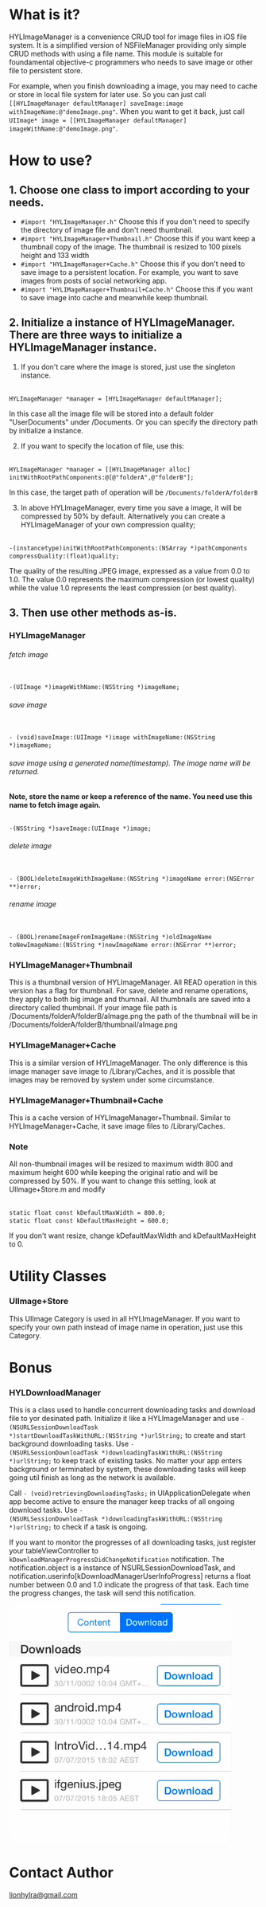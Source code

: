 # What is it?

HYLImageManager is a convenience CRUD tool for image files in iOS file system. It is a simplified version of NSFileManager providing only simple CRUD methods with using a file name. This module is suitable for foundamental objective-c programmers who needs to save image or other file to persistent store. 

For example, when you finish downloading a image, you may need to cache or store in local file system for later use. So you can just call <code>[[HYLImageManager defaultManager] saveImage:image withImageName:@"demoImage.png"</code>. When you want to get it back, just call <code>UIImage* image = [[HYLImageManager defaultManager] imageWithName:@"demoImage.png"</code>.


# How to use?
## 1. Choose one class to import according to your needs.
- <code>#import "HYLImageManager.h"</code> Choose this if you don't need to specify the directory of image file and don't need thumbnail.
- <code>#import "HYLImageManager+Thumbnail.h"</code> Choose this if you want keep a thumbnail copy of the image. The thumbnail is resized to 100 pixels height and 133 width
- <code>#import "HYLImageManager+Cache.h"</code> Choose this if you don't need to save image to a persistent location. For example, you want to save images from posts of social networking app.
- <code>#import "HYLIMageManager+Thumbnail+Cache.h"</code> Choose this if you want to save image into cache and meanwhile keep thumbnail.

## 2. Initialize a instance of HYLImageManager. There are three ways to initialize a HYLImageManager instance. 

1) If you don't care where the image is stored, just use the singleton instance.
<pre><code>
HYLImageManager *manager = [HYLImageManager defaultManager];
</code></pre>
In this case all the image file will be stored into a default folder "UserDocuments" under /Documents. Or you can specify the directory path by initialize a instance.

2) If you want to specify the location of file, use this:
<pre><code>
HYLImageManager *manager = [[HYLImageManager alloc] initWithRootPathComponents:@[@"folderA",@"folderB"];
</code></pre>
In this case, the target path of operation will be <code>/Documents/folderA/folderB</code>

3) In above HYLImageManager, every time you save a image, it will be compressed by 50% by default. Alternatively you can create a HYLImageManager of your own compression quality;
<pre><code>
-(instancetype)initWithRootPathComponents:(NSArray *)pathComponents compressQuality:(float)quality;
</code></pre>
The quality of the resulting JPEG image, expressed as a value from 0.0 to 1.0. The value 0.0 represents the maximum compression (or lowest quality) while the value 1.0 represents the least compression (or best quality).

## 3. Then use other methods as-is. 

### HYLImageManager

###### fetch image
<pre><code>
-(UIImage *)imageWithName:(NSString *)imageName;
</code></pre>
###### save image 
<pre><code>
- (void)saveImage:(UIImage *)image withImageName:(NSString *)imageName;
</code></pre>
###### save image using a generated name(timestamp). The image name will be returned.
**Note, store the name or keep a reference of the name. You need use this name to fetch image again.**
<pre><code>
-(NSString *)saveImage:(UIImage *)image;
</code></pre>
###### delete image
<pre><code>
- (BOOL)deleteImageWithImageName:(NSString *)imageName error:(NSError **)error;
</code></pre>
###### rename image
<pre><code>
- (BOOL)renameImageFromImageName:(NSString *)oldImageName toNewImageName:(NSString *)newImageName error:(NSError **)error;
</code></pre>

### HYLImageManager+Thumbnail
This is a thumbnail version of HYLImageManager. All READ operation in this version has a flag for thumbnail. For save, delete and rename operations, they apply to both big image and thumnail. All thumbnails are saved into a directory called thumbnail. If your image file path is /Documents/folderA/folderB/aImage.png the path of the thumbnail will be in /Documents/folderA/folderB/thumbnail/aImage.png

### HYLImageManager+Cache
This is a similar version of HYLImageManager. The only difference is this image manager save image to /Library/Caches, and it is possible that images may be removed by system under some circumstance.

### HYLImageManager+Thumbnail+Cache
This is a cache version of HYLImageManager+Thumbnail. Similar to HYLImageManager+Cache, it save image files to /Library/Caches.

### Note
All non-thumbnail images will be resized to maximum width 800 and maximum height 600 while keeping the original ratio and will be compressed by 50%. If you want to change this setting, look at UIImage+Store.m and modify
<pre><code>
static float const kDefaultMaxWidth = 800.0;
static float const kDefaultMaxHeight = 600.0;
</code></pre>
If you don't want resize, change kDefaultMaxWidth and kDefaultMaxHeight to 0.

# Utility Classes

### UIImage+Store
This UIImage Category is used in all HYLImageManager. If you want to specify your own path instead of image name in operation, just use this Category.

# Bonus

### HYLDownloadManager
This is a class used to handle concurrent downloading tasks and download file to yor desinated path. Initialize it like a HYLImageManager and use <code>- (NSURLSessionDownloadTask *)startDownloadTaskWithURL:(NSString *)urlString;</code> to create and start background downloading tasks. Use <code>- (NSURLSessionDownloadTask *)downloadingTaskWithURL:(NSString *)urlString;</code> to keep track of existing tasks. No matter your app enters background or terminated by system, these downloading tasks will keep going util finish as long as the network is available. 

Call <code>- (void)retrievingDownloadingTasks;</code> in UIApplicationDelegate when app become active to ensure the manager keep tracks of all ongoing download tasks. Use <code>- (NSURLSessionDownloadTask *)downloadingTaskWithURL:(NSString *)urlString;</code> to check if a task is ongoing.

If you want to monitor the progresses of all downloading tasks, just register your tableViewController to <code>kDownloadManagerProgressDidChangeNotification</code> notification. The notification.object is a instance of NSURLSessionDownloadTask, and notification.userinfo[kDownloadManagerUserInfoProgress] returns a float number between 0.0 and 1.0 indicate the progress of that task. Each time the progress changes, the task will send this notification.

![Alt downloading](/downloading.gif)

# Contact Author
lionhylra@gmail.com

